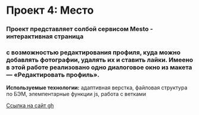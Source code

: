 # Проект 4: Место

###  Проект представляет солбой сервисом Mesto - интерактивная страница
### с возможностью редактирования профиля, куда можно добавлять фотографии, удалять их и ставить лайки. Имеено в этой работе реализовано одно диалоговое окно из макета — «Редактировать профиль».


**Используемые технологии:**
адаптивная верстка, файловая структура по БЭМ, элемпентарные функции js, работа с ветками

[Ссылка на сайт gh](https://burlav97.github.io/mesto/index.html)


